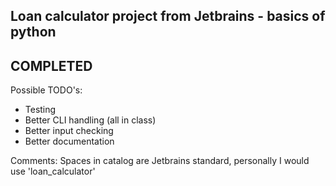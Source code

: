 ## Loan calculator project from Jetbrains - basics of python

## COMPLETED

Possible TODO's:
* Testing
* Better CLI handling (all in class)
* Better input checking
* Better documentation


Comments:
Spaces in catalog are Jetbrains standard, personally I would use 'loan_calculator'
